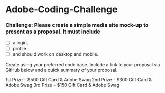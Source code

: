 # Adobe-Coding-Challenge

### Challenge: Please create a simple media site mock-up to present as a proposal. It must include 
- [ ] a login, 
- [ ] profile 
- [ ] and should work on desktop and mobile. 

Create using your preferred code base. Include a link to your proposal via GitHub below and a quick summary of your proposal.

1st Prize - $500 Gift Card & Adobe Swag
2nd Prize - $300 Gift Card & Adobe Swag
3rd Prize - $150 Gift Card & Adobe Swag
